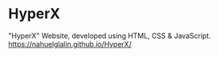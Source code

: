 # HyperX
"HyperX" Website, developed using HTML, CSS & JavaScript.
https://nahuelglalin.github.io/HyperX/
